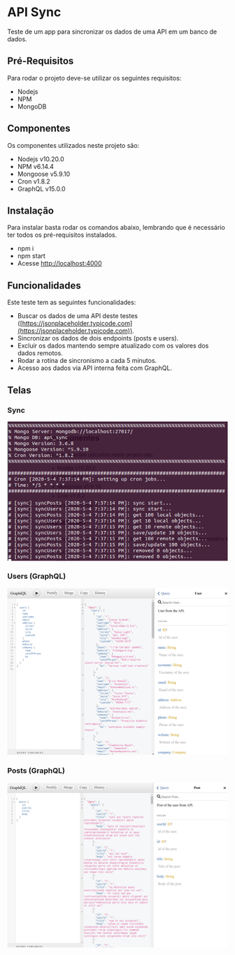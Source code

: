 # API Sync

Teste de um app para sincronizar os dados de uma API em um banco de dados.

## Pré-Requisitos

Para rodar o projeto deve-se utilizar os seguintes requisitos:
- Nodejs 
- NPM
- MongoDB

## Componentes

Os componentes utilizados neste projeto são:
- Nodejs v10.20.0
- NPM v6.14.4
- Mongoose v5.9.10
- Cron v1.8.2
- GraphQL v15.0.0

## Instalação

Para instalar basta rodar os comandos abaixo, lembrando que é necessário ter todos os pré-requisitos instalados.
- npm i
- npm start
- Acesse [http://localhost:4000](http://localhost:4000)

## Funcionalidades

Este teste tem as seguintes funcionalidades:
- Buscar os dados de uma API deste testes ([https://jsonplaceholder.typicode.com](https://jsonplaceholder.typicode.com)).
- Sincronizar os dados de dois endpoints (posts e users).
- Excluir os dados mantendo sempre atualizado com os valores dos dados remotos.
- Rodar a rotina de sincronismo a cada 5 minutos.
- Acesso aos dados via API interna feita com GraphQL.

## Telas

### Sync
![Tela de Resultado do Sync](/images/api_sync01.png)

### Users (GraphQL)
![Tela Users (GraphQL)](/images/api_sync02.png)

### Posts (GraphQL)
![Tela de Posts (GraphQL)](/images/api_sync03.png)
